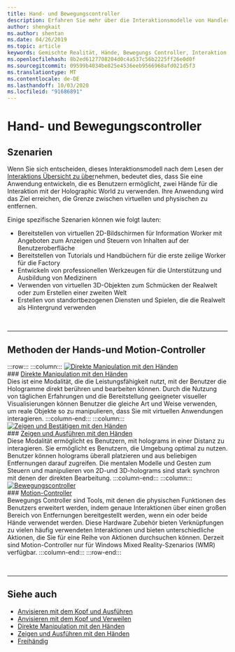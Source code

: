 ```yaml
---
title: Hand- und Bewegungscontroller
description: Erfahren Sie mehr über die Interaktionsmodelle von Handlern und Bewegungs Controllern, die die Grenze zwischen dem virtuellen und dem physischen entfernen können.
author: shengkait
ms.author: shentan
ms.date: 04/26/2019
ms.topic: article
keywords: Gemischte Realität, Hände, Bewegungs Controller, Interaktion, Entwurf
ms.openlocfilehash: 8b2ed6127708204d0c4a537c56b2225ff26e0d0f
ms.sourcegitcommit: 09599b4034be825e4536eeb9566968afd021d5f3
ms.translationtype: MT
ms.contentlocale: de-DE
ms.lasthandoff: 10/03/2020
ms.locfileid: "91686891"
---
```

# <a name="hands-and-motion-controllers"></a>Hand- und Bewegungscontroller
## <a name="scenarios"></a>Szenarien
Wenn Sie sich entscheiden, dieses Interaktionsmodell nach dem Lesen der [Interaktions Übersicht zu über](interaction-fundamentals.md)nehmen, bedeutet dies, dass Sie eine Anwendung entwickeln, die es Benutzern ermöglicht, zwei Hände für die Interaktion mit der Holographic World zu verwenden. Ihre Anwendung wird das Ziel erreichen, die Grenze zwischen virtuellen und physischen zu entfernen.

Einige spezifische Szenarien können wie folgt lauten:
* Bereitstellen von virtuellen 2D-Bildschirmen für Information Worker mit Angeboten zum Anzeigen und Steuern von Inhalten auf der Benutzeroberfläche
* Bereitstellen von Tutorials und Handbüchern für die erste zeilige Worker für die Factory
* Entwickeln von professionellen Werkzeugen für die Unterstützung und Ausbildung von Medizinern  
* Verwenden von virtuellen 3D-Objekten zum Schmücken der Realwelt oder zum Erstellen einer zweiten Welt 
* Erstellen von standortbezogenen Diensten und Spielen, die die Realwelt als Hintergrund verwenden

<br>

---

## <a name="hands-and-motion-controllers-modalities"></a>Methoden der Hands-und Motion-Controller

:::row:::
    :::column:::
       [![Direkte Manipulation mit den Händen](images/hands-and-controllers-direct-manipulation.jpg)](direct-manipulation.md)<br>
       ### <a name="direct-manipulation-with-handsbr"></a>[Direkte Manipulation mit den Händen](direct-manipulation.md)<br>
       Dies ist eine Modalität, die die Leistungsfähigkeit nutzt, mit der Benutzer die Hologramme direkt berühren und bearbeiten können. Durch die Nutzung von täglichen Erfahrungen und die Bereitstellung geeigneter visueller Visualisierungen können Benutzer die gleiche Art und Weise verwenden, um reale Objekte so zu manipulieren, dass Sie mit virtuellen Anwendungen interagieren.
    :::column-end:::
    :::column:::
       [![Zeigen und Bestätigen mit den Händen](images/hands-and-controllers-point-and-commit.jpg)](point-and-commit.md)<br>
        ### <a name="point-and-commit-with-handsbr"></a>[Zeigen und Ausführen mit den Händen](point-and-commit.md)<br>
        Diese Modalität ermöglicht es Benutzern, mit holograms in einer Distanz zu interagieren. Sie ermöglicht es Benutzern, die Umgebung optimal zu nutzen. Benutzer können holograms überall platzieren und aus beliebigen Entfernungen darauf zugreifen. Die mentalen Modelle und Gesten zum Steuern und manipulieren von 2D-und 3D-holograms sind stark synchron mit denen der direkten Bearbeitung.
    :::column-end:::
    :::column:::
       [![Bewegungscontroller](images/hands-and-controllers-motion-controllers.jpg)](motion-controllers.md)<br>
       ### <a name="motion-controllersbr"></a>[Motion-Controller](motion-controllers.md)<br>
       Bewegungs Controller sind Tools, mit denen die physischen Funktionen des Benutzers erweitert werden, indem genaue Interaktionen über einen großen Bereich von Entfernungen bereitgestellt werden, wenn ein oder beide Hände verwendet werden. Diese Hardware Zubehör bieten Verknüpfungen zu vielen häufig verwendeten Interaktionen und bieten unterschiedliche Aktionen, die Sie für eine Reihe von Aktionen durchsuchen können. Derzeit sind Motion-Controller nur für Windows Mixed Reality-Szenarios (WMR) verfügbar. 
    :::column-end:::
:::row-end:::

<br>

---

## <a name="see-also"></a>Siehe auch
* [Anvisieren mit dem Kopf und Ausführen](gaze-and-commit.md)
* [Anvisieren mit dem Kopf und Verweilen](gaze-and-dwell.md)
* [Direkte Manipulation mit den Händen](direct-manipulation.md)
* [Zeigen und Ausführen mit den Händen](point-and-commit.md)
* [Freihändig](hands-free.md)
